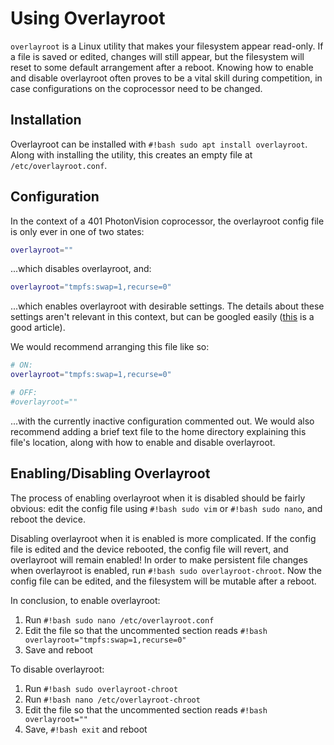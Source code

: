 
# Using Overlayroot

`overlayroot` is a Linux utility that makes your filesystem appear read-only. If a file is saved or edited, changes will still appear, but the filesystem will reset to some default arrangement after a reboot. Knowing how to enable and disable overlayroot often proves to be a vital skill during competition, in case configurations on the coprocessor need to be changed.

## Installation

Overlayroot can be installed with `#!bash sudo apt install overlayroot`. Along with installing the utility, this creates an empty file at `/etc/overlayroot.conf`.

## Configuration

In the context of a 401 PhotonVision coprocessor, the overlayroot config file is only ever in one of two states:

```bash
overlayroot=""
```

...which disables overlayroot, and:

```bash
overlayroot="tmpfs:swap=1,recurse=0"
```

...which enables overlayroot with desirable settings. The details about these settings aren't relevant in this context, but can be googled easily ([this](https://spin.atomicobject.com/protecting-ubuntu-root-filesystem/) is a good article).

We would recommend arranging this file like so:

```bash
# ON:
overlayroot="tmpfs:swap=1,recurse=0"

# OFF:
#overlayroot=""
```

...with the currently inactive configuration commented out. We would also recommend adding a brief text file to the home directory explaining this file's location, along with how to enable and disable overlayroot.

## Enabling/Disabling Overlayroot

The process of enabling overlayroot when it is disabled should be fairly obvious: edit the config file using `#!bash sudo vim` or `#!bash sudo nano`, and reboot the device.

Disabling overlayroot when it is enabled is more complicated. If the config file is edited and the device rebooted, the config file will revert, and overlayroot will remain enabled! In order to make persistent file changes when overlayroot is enabled, run `#!bash sudo overlayroot-chroot`. Now the config file can be edited, and the filesystem will be mutable after a reboot.

In conclusion, to enable overlayroot:

 1. Run `#!bash sudo nano /etc/overlayroot.conf`
 2. Edit the file so that the uncommented section reads `#!bash overlayroot="tmpfs:swap=1,recurse=0"`
 3. Save and reboot

To disable overlayroot:

 1. Run `#!bash sudo overlayroot-chroot`
 2. Run `#!bash nano /etc/overlayroot-chroot`
 3. Edit the file so that the uncommented section reads `#!bash overlayroot=""`
 4. Save, `#!bash exit` and reboot

